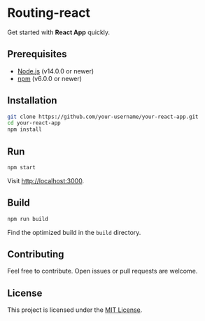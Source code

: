 # Routing-react



Get started with **React App** quickly.

## Prerequisites

- [Node.js](https://nodejs.org/) (v14.0.0 or newer)
- [npm](https://www.npmjs.com/) (v6.0.0 or newer)

## Installation

```bash
git clone https://github.com/your-username/your-react-app.git
cd your-react-app
npm install
```

## Run

```bash
npm start
```

Visit [http://localhost:3000](http://localhost:3000).

## Build

```bash
npm run build
```

Find the optimized build in the `build` directory.

## Contributing

Feel free to contribute. Open issues or pull requests are welcome.

## License

This project is licensed under the [MIT License](LICENSE).
